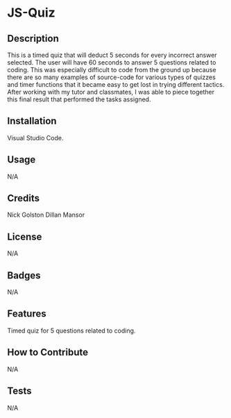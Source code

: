 # JS-Quiz
## Description
This is a timed quiz that will deduct 5 seconds for every incorrect answer selected. The user will have 60 seconds to answer 5 questions related to coding. This was especially difficult to code from the ground up because there are so many examples of source-code for various types of quizzes and timer functions that it became easy to get lost in trying different tactics. After working with my tutor and classmates, I was able to piece together this final result that performed the tasks assigned.  
## Installation
Visual Studio Code.
## Usage
N/A
## Credits
Nick Golston
Dillan Mansor
## License
N/A
## Badges
N/A
## Features
Timed quiz for 5 questions related to coding. 
## How to Contribute
N/A
## Tests
N/A

